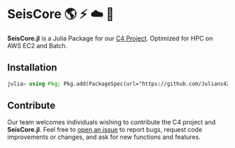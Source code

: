 # SeisCore :earth_americas: :zap: :cloud: :ski:
**SeisCore.jl** is a Julia Package for our [C4 Project](https://github.com/Julians42/SeisCore.jl). Optimized for HPC on AWS EC2 and Batch. 

## Installation

```julia
julia> using Pkg; Pkg.add(PackageSpec(url="https://github.com/Julians42/SeisCore.jl", rev="master"))
```


## Contribute 
Our team welcomes individuals wishing to contribute the C4 project and **SeisCore.jl**. Feel free to [open an issue](https://github.com/Julians42/SeisCore.jl/issues/new) to report bugs, request code improvements or changes, and ask for new functions and features. 